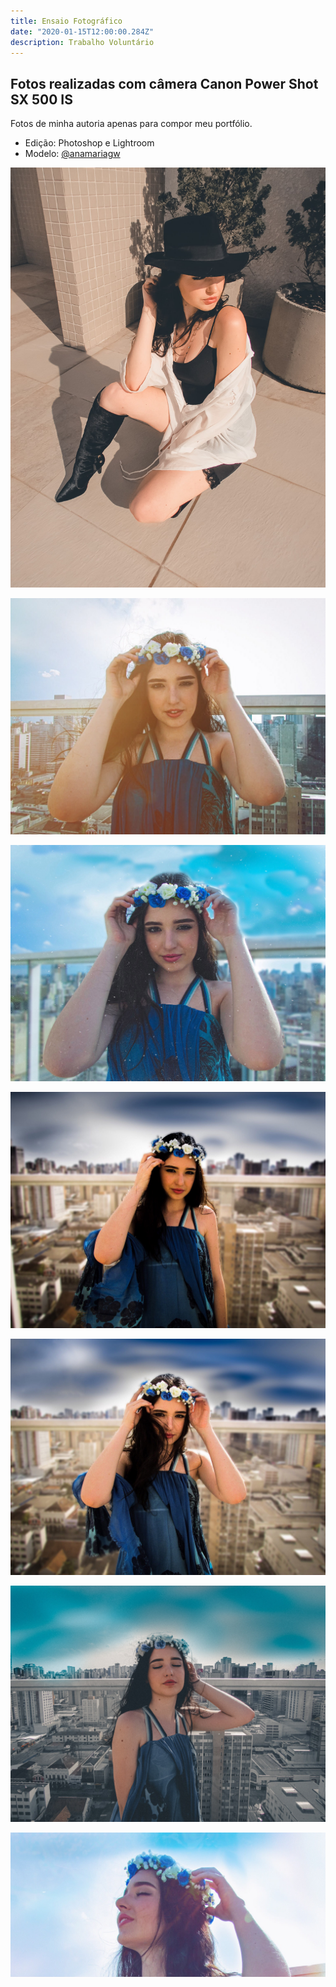```yaml
---
title: Ensaio Fotográfico
date: "2020-01-15T12:00:00.284Z"
description: Trabalho Voluntário
---
```


## Fotos realizadas com câmera Canon Power Shot SX 500 IS

Fotos de minha autoria apenas para compor meu portfólio.

- Edição: Photoshop e Lightroom
- Modelo: [@anamariagw](https://www.instagram.com/anamariagw)

![Autoria de Kethlyn Saibert](./IMG_0191-min.jpg)

![Autoria de Kethlyn Saibert](./IMG_0241-min.jpg)

![Autoria de Kethlyn Saibert](./IMG_0244-min.jpg)

![Autoria de Kethlyn Saibert](./IMG_0245-min.jpg)

![Autoria de Kethlyn Saibert](./IMG_0246-min.jpg)

![Autoria de Kethlyn Saibert](./IMG_0246-2-min.jpg)

![Autoria de Kethlyn Saibert](./IMG_0227-min.jpg)
